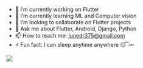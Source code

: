 
- 🔭 I’m currently working on Flutter
- 🌱 I’m currently learning ML and Computer vision
- 👯 I’m looking to collaborate on Flutter projects
- 💬 Ask me about Flutter, Android, Django, Python
- 📫 How to reach me: junedr375@gmail.com
- ⚡ Fun fact: I can sleep anytime anywhere 😴💤


<img src=" https://github-readme-stats.vercel.app/api?username=junedr375&&show_icons=true&title_color=ffffff&icon_color=bb2acf&text_color=daf7dc&bg_color=151515">
